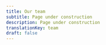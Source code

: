 ```yaml
---
title: Our team
subtitle: Page under construction
description: Page under construction
translationKey: team
draft: false
---
```


